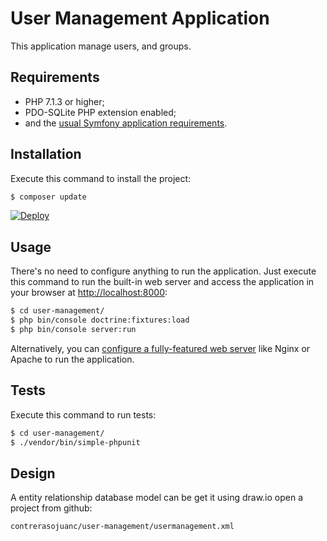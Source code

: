 User Management Application
========================

This application manage users, and groups.

Requirements
------------

  * PHP 7.1.3 or higher;
  * PDO-SQLite PHP extension enabled;
  * and the [usual Symfony application requirements][1].

Installation
------------

Execute this command to install the project:

```bash
$ composer update
```

[![Deploy](https://www.herokucdn.com/deploy/button.png)](https://heroku.com/deploy)

Usage
-----

There's no need to configure anything to run the application. Just execute this
command to run the built-in web server and access the application in your
browser at <http://localhost:8000>:

```bash
$ cd user-management/
$ php bin/console doctrine:fixtures:load
$ php bin/console server:run
```

Alternatively, you can [configure a fully-featured web server][2] like Nginx
or Apache to run the application.

Tests
-----

Execute this command to run tests:

```bash
$ cd user-management/
$ ./vendor/bin/simple-phpunit
```

Design
-----

A entity relationship database model can be get it using draw.io open a project from github: 

```contrerasojuanc/user-management/usermanagement.xml```

[1]: https://symfony.com/doc/current/reference/requirements.html
[2]: https://symfony.com/doc/current/cookbook/configuration/web_server_configuration.html
